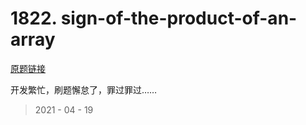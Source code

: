 # 1822. sign-of-the-product-of-an-array

[原题链接](https://leetcode-cn.com/problems/sign-of-the-product-of-an-array/)

开发繁忙，刷题懈怠了，罪过罪过……

> 2021 - 04 - 19
